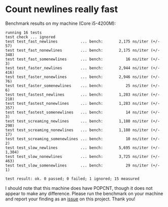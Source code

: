 # Count newlines really fast

Benchmark results on my machine (Core i5-4200M):

```
running 16 tests
test check ... ignored
test test_fast_newlines          ... bench:       2,175 ns/iter (+/- 57)
test test_fast_nonewlines        ... bench:       2,175 ns/iter (+/- 348)
test test_fast_somenewlines      ... bench:          16 ns/iter (+/- 3)
test test_faster_newlines        ... bench:       2,944 ns/iter (+/- 416)
test test_faster_nonewlines      ... bench:       2,946 ns/iter (+/- 76)
test test_faster_somenewlines    ... bench:          25 ns/iter (+/- 6)
test test_fastest_newlines       ... bench:       1,283 ns/iter (+/- 210)
test test_fastest_nonewlines     ... bench:       1,283 ns/iter (+/- 357)
test test_fastest_somenewlines   ... bench:          14 ns/iter (+/- 3)
test test_screaming_newlines     ... bench:       1,180 ns/iter (+/- 290)
test test_screaming_nonewlines   ... bench:       1,180 ns/iter (+/- 17)
test test_screaming_somenewlines ... bench:          10 ns/iter (+/- 2)
test test_slow_newlines          ... bench:       5,695 ns/iter (+/- 1,304)
test test_slow_nonewlines        ... bench:       3,725 ns/iter (+/- 463)
test test_slow_somenewlines      ... bench:          29 ns/iter (+/- 1)

test result: ok. 0 passed; 0 failed; 1 ignored; 15 measured
```

I should note that this machine does have POPCNT, though it does not appear to
make any difference. Please run the benchmark on your machine and report your
finding as an [issue](https://github.com/llogiq/newlinebench/issue/new) on this
project. Thank you!

